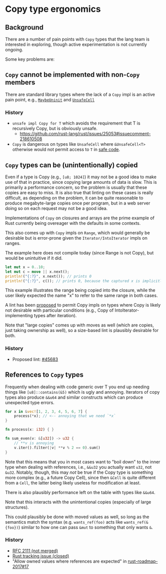 # Copy type ergonomics

## Background

There are a number of pain points with `Copy` types that the lang team is
interested in exploring, though active experimentation is not currently ongoing.

Some key problems are:

## `Copy` cannot be implemented with non-`Copy` members

There are standard library types where the lack of a `Copy` impl is an
active pain point, e.g., [`MaybeUninit`](https://github.com/rust-lang/rust/issues/62835)
and [`UnsafeCell`](https://github.com/rust-lang/rust/issues/25053)

### History

 * `unsafe impl Copy for T` which avoids the requirement that T is recursively
   Copy, but is obviously unsafe.
    * https://github.com/rust-lang/rust/issues/25053#issuecomment-218610508
 * `Copy` is dangerous on types like `UnsafeCell` where `&UnsafeCell<T>`
   otherwise would not permit access to `T` in [safe
   code](https://github.com/rust-lang/rust/issues/25053#issuecomment-98447164).

## `Copy` types can be (unintentionally) copied

Even if a type is Copy (e.g., `[u8; 1024]`) it may not be a good idea to make
use of that in practice, since copying large amounts of data is slow. This is
primarily a performance concern, so the problem is usually that these copies are
easy to miss. It is also true that linting on these cases is really difficult,
as depending on the problem, it can be quite reasonable to produce
megabyte-large copies once per program, but in a web server doing so on each
request may not be a good idea.

Implementations of `Copy` on closures and arrays are the prime example of Rust
currently being overeager with the defaults in some contexts.

This also comes up with `Copy` impls on `Range`, which would generally be
desirable but is error-prone given the `Iterator/IntoIterator` impls on ranges.

The example here does not compile today (since Range is not Copy), but would be
unintuitive if it did.

```rust
let mut x = 0..10;
let mut c = move || x.next();
println!("{:?}", x.next()); // prints 0
println!("{:?}", c()); // prints 0, because the captured x is implicitly copied.
```

This example illustrates the range being copied into the closure, while the user
likely expected the name "x" to refer to the same range in both cases.

A lint has been [proposed](https://github.com/rust-lang/rust/issues/45683) to
permit Copy impls on types where Copy is likely not desirable with particular
conditions (e.g., Copy of IntoIterator-implementing types after iteration).

Note that "large copies" comes up with moves as well (which are copies, just
taking ownership as well), so a size-based lint is plausibly desirable for both.

### History

* Proposed lint: [#45683](https://github.com/rust-lang/rust/issues/45683)

## References to `Copy` types

Frequently when dealing with code generic over T you end up needing things like
`[u8]::contains(&5)` which is ugly and annoying. Iterators of copy types also
produce `&&u64` and similar constructs which can produce unexpected type errors.

```rust
for x in &vec![1, 2, 3, 4, 5, 6, 7] {
    process(*x); // <-- annoying that we need `*x`
}

fn process(x: i32) { }
```

```rust
fn sum_even(v: &[u32]) -> u32 {
    // **v is annoying
    v.iter().filter(|v| **v % 2 == 0).sum()
}
```

Note that this means that you in most cases want to "boil down" to the inner
type when dealing with references, i.e., `&&u32` you actually want `u32`, not
`&u32`. Notably, though, this may *not* be true if the Copy type is something
more complex (e.g., a future Copy Cell), since then `&Cell` is quite different
from a `Cell`, the latter being likely useless for modification at least.

There is also plausibly performance left on the table with types like `&&u64`.

Note that this interacts with the unintentional copies (especially of large
structures).

This could plausibly be done with moved values as well, so long as the
semantics match the syntax (e.g. `wants_ref(foo)` acts like `wants_ref(&{foo})`)
similar to how one can pass `&mut` to something that only wants `&`.

### History

* [RFC 2111 (not merged)](https://github.com/rust-lang/rfcs/pull/2111)
* [Rust tracking issue (closed)](https://github.com/rust-lang/rust/issues/44763)
* "Allow owned values where references are expected" in [rust-roadmap-2017#17](https://github.com/rust-lang/rust-roadmap-2017/issues/17)
